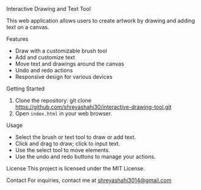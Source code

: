 Interactive Drawing and Text Tool

This web application allows users to create artwork by drawing and adding text on a canvas. 

Features
- Draw with a customizable brush tool
- Add and customize text
- Move text and drawings around the canvas
- Undo and redo actions
- Responsive design for various devices

Getting Started
1. Clone the repository:
git clone https://github.com/shreyashahi30/interactive-drawing-tool.git
2. Open `index.html` in your web browser.

Usage
- Select the brush or text tool to draw or add text.
- Click and drag to draw; click to input text.
- Use the select tool to move elements.
- Use the undo and redo buttons to manage your actions.

License
This project is licensed under the MIT License.

Contact
For inquiries, contact me at shreyashahi3014@gmail.com
